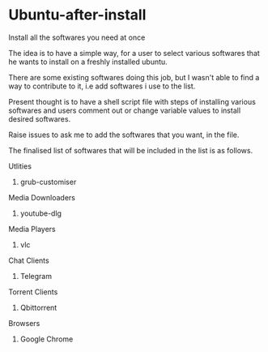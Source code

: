 # Ubuntu-after-install
Install all the softwares you need at once

The idea is to have a simple way, for a user to select various softwares that he wants to install on a freshly installed ubuntu.

There are some existing softwares doing this job, but I wasn't able to find a way to contribute to it, i.e add softwares i use to the list.

Present thought is to have a shell script file with steps of installing various softwares and users comment out or change variable values to install desired softwares.

Raise issues to ask me to add the softwares that you want, in the file.

The finalised list of softwares that will be included in the list is as follows.

Utlities
1. grub-customiser

Media Downloaders
1. youtube-dlg

Media Players
1. vlc

Chat Clients
1. Telegram

Torrent Clients
1. Qbittorrent

Browsers
1. Google Chrome
 
